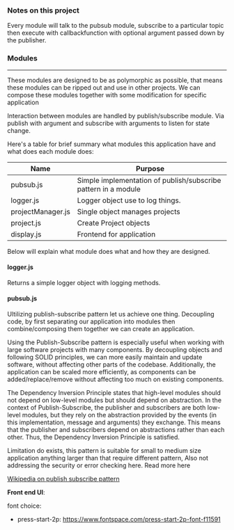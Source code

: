### Notes on this project

Every module will talk to the pubsub module, subscribe to a particular topic then execute with callbackfunction with optional argument passed down by the publisher.


### Modules

___

These modules are designed to be as polymorphic as possible, that means these modules can be ripped out and use in other projects. We
can compose these modules together with some modification for specific application

Interaction between modules are handled by publish/subscribe module. Via publish with argument and subscribe with arguments
to listen for state change.

Here's a table for brief summary what modules this application have and what does each module does:

|Name | Purpose|
|-----|-------|
|pubsub.js| Simple implementation of publish/subscribe pattern in a module
|logger.js| Logger object use to log things.
|projectManager.js| Single object manages projects
|project.js| Create Project objects 
|display.js| Frontend for application

Below will explain what module does what and how they are designed.

#### **logger.js**

Returns a simple logger object with logging methods.

#### **pubsub.js**

Ultilizing publish-subscribe pattern let us achieve one thing. Decoupling code, by first separating our application into modules then combine/composing them together we can create an application. 

Using the Publish-Subscribe pattern is especially useful when working with large
software projects with many components. By decoupling objects and following
SOLID principles, we can more easily maintain and update software,
without affecting other parts of the codebase. Additionally, the application can
be scaled more efficiently, as components can be added/replace/remove without affecting too much on existing components. 

The Dependency Inversion Principle states that high-level modules should not
depend on low-level modules but should depend on abstraction. In the context of
Publish-Subscribe, the publisher and subscribers are both low-level modules, but
they rely on the abstraction provided by the events (in this implementation, message and arguments) they exchange. This
means that the publisher and subscribers depend on abstractions rather than each
other. Thus, the Dependency Inversion Principle is satisfied.

Limitation do exists, this pattern is suitable for small to medium size application
anything larger than that require different pattern, Also not addressing the
security or error checking here. Read more here

[Wikipedia on publish subscribe pattern](https://en.wikipedia.org/wiki/Publish%E2%80%93subscribe_pattern)

**Front end UI**:

font choice: 
* press-start-2p: https://www.fontspace.com/press-start-2p-font-f11591